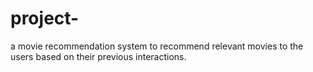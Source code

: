# project-
 a movie recommendation system to recommend relevant movies to the users based on their previous interactions. 
